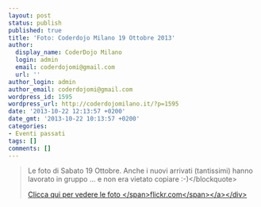 ```yaml
---
layout: post
status: publish
published: true
title: 'Foto: Coderdojo Milano 19 Ottobre 2013'
author:
  display_name: CoderDojo Milano
  login: admin
  email: coderdojomi@gmail.com
  url: ''
author_login: admin
author_email: coderdojomi@gmail.com
wordpress_id: 1595
wordpress_url: http://coderdojomilano.it/?p=1595
date: '2013-10-22 12:13:57 +0200'
date_gmt: '2013-10-22 10:13:57 +0200'
categories:
- Eventi passati
tags: []
comments: []
---
```

<blockquote>Le foto di Sabato 19 Ottobre. Anche i nuovi arrivati (tantissimi) hanno lavorato in gruppo ... e non era vietato copiare :-)<&#47;blockquote></p>
<div class="flickr"><a href="http:&#47;&#47;www.flickr.com&#47;photos&#47;98942956@N02&#47;sets&#47;72157636734392774&#47;" target="_blank"><img alt="" src="http:&#47;&#47;coderdojomilano.it&#47;wp-content&#47;uploads&#47;2013&#47;10&#47;tag_ottobre.jpg" &#47;><span class="flickrText">Clicca qui per vedere le foto <&#47;span><span class="flickrName">flickr.com<&#47;span><&#47;a><&#47;div></p>
